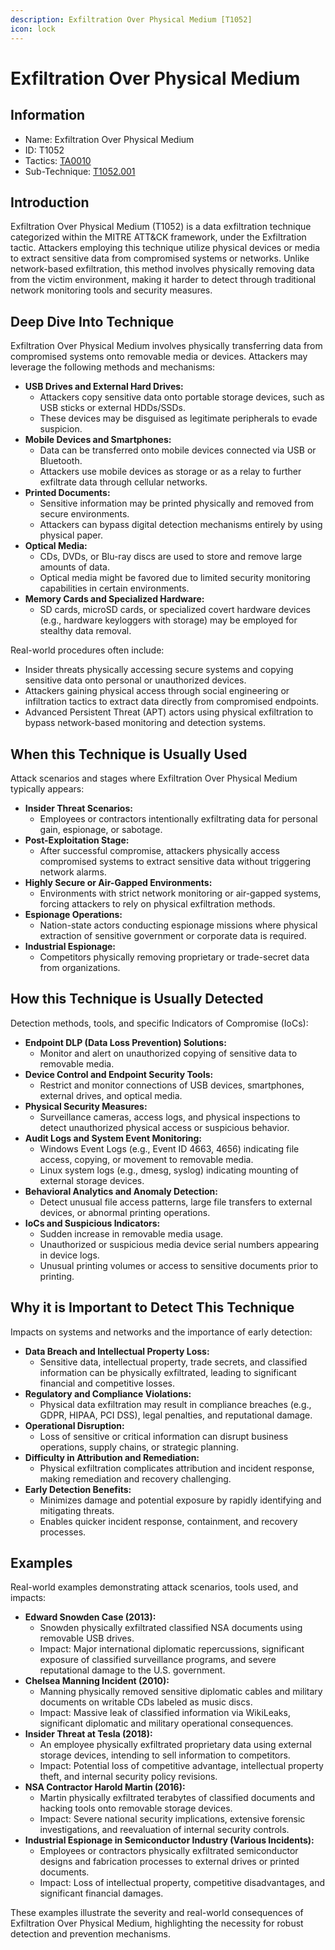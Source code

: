 ```yaml
---
description: Exfiltration Over Physical Medium [T1052]
icon: lock
---
```


# Exfiltration Over Physical Medium

## Information

* Name: Exfiltration Over Physical Medium
* ID: T1052
* Tactics: [TA0010](../)
* Sub-Technique: [T1052.001](t1052.001.md)

## Introduction

Exfiltration Over Physical Medium (T1052) is a data exfiltration technique categorized within the MITRE ATT\&CK framework, under the Exfiltration tactic. Attackers employing this technique utilize physical devices or media to extract sensitive data from compromised systems or networks. Unlike network-based exfiltration, this method involves physically removing data from the victim environment, making it harder to detect through traditional network monitoring tools and security measures.

## Deep Dive Into Technique

Exfiltration Over Physical Medium involves physically transferring data from compromised systems onto removable media or devices. Attackers may leverage the following methods and mechanisms:

* **USB Drives and External Hard Drives:**
  * Attackers copy sensitive data onto portable storage devices, such as USB sticks or external HDDs/SSDs.
  * These devices may be disguised as legitimate peripherals to evade suspicion.
* **Mobile Devices and Smartphones:**
  * Data can be transferred onto mobile devices connected via USB or Bluetooth.
  * Attackers use mobile devices as storage or as a relay to further exfiltrate data through cellular networks.
* **Printed Documents:**
  * Sensitive information may be printed physically and removed from secure environments.
  * Attackers can bypass digital detection mechanisms entirely by using physical paper.
* **Optical Media:**
  * CDs, DVDs, or Blu-ray discs are used to store and remove large amounts of data.
  * Optical media might be favored due to limited security monitoring capabilities in certain environments.
* **Memory Cards and Specialized Hardware:**
  * SD cards, microSD cards, or specialized covert hardware devices (e.g., hardware keyloggers with storage) may be employed for stealthy data removal.

Real-world procedures often include:

* Insider threats physically accessing secure systems and copying sensitive data onto personal or unauthorized devices.
* Attackers gaining physical access through social engineering or infiltration tactics to extract data directly from compromised endpoints.
* Advanced Persistent Threat (APT) actors using physical exfiltration to bypass network-based monitoring and detection systems.

## When this Technique is Usually Used

Attack scenarios and stages where Exfiltration Over Physical Medium typically appears:

* **Insider Threat Scenarios:**
  * Employees or contractors intentionally exfiltrating data for personal gain, espionage, or sabotage.
* **Post-Exploitation Stage:**
  * After successful compromise, attackers physically access compromised systems to extract sensitive data without triggering network alarms.
* **Highly Secure or Air-Gapped Environments:**
  * Environments with strict network monitoring or air-gapped systems, forcing attackers to rely on physical exfiltration methods.
* **Espionage Operations:**
  * Nation-state actors conducting espionage missions where physical extraction of sensitive government or corporate data is required.
* **Industrial Espionage:**
  * Competitors physically removing proprietary or trade-secret data from organizations.

## How this Technique is Usually Detected

Detection methods, tools, and specific Indicators of Compromise (IoCs):

* **Endpoint DLP (Data Loss Prevention) Solutions:**
  * Monitor and alert on unauthorized copying of sensitive data to removable media.
* **Device Control and Endpoint Security Tools:**
  * Restrict and monitor connections of USB devices, smartphones, external drives, and optical media.
* **Physical Security Measures:**
  * Surveillance cameras, access logs, and physical inspections to detect unauthorized physical access or suspicious behavior.
* **Audit Logs and System Event Monitoring:**
  * Windows Event Logs (e.g., Event ID 4663, 4656) indicating file access, copying, or movement to removable media.
  * Linux system logs (e.g., dmesg, syslog) indicating mounting of external storage devices.
* **Behavioral Analytics and Anomaly Detection:**
  * Detect unusual file access patterns, large file transfers to external devices, or abnormal printing operations.
* **IoCs and Suspicious Indicators:**
  * Sudden increase in removable media usage.
  * Unauthorized or suspicious media device serial numbers appearing in device logs.
  * Unusual printing volumes or access to sensitive documents prior to printing.

## Why it is Important to Detect This Technique

Impacts on systems and networks and the importance of early detection:

* **Data Breach and Intellectual Property Loss:**
  * Sensitive data, intellectual property, trade secrets, and classified information can be physically exfiltrated, leading to significant financial and competitive losses.
* **Regulatory and Compliance Violations:**
  * Physical data exfiltration may result in compliance breaches (e.g., GDPR, HIPAA, PCI DSS), legal penalties, and reputational damage.
* **Operational Disruption:**
  * Loss of sensitive or critical information can disrupt business operations, supply chains, or strategic planning.
* **Difficulty in Attribution and Remediation:**
  * Physical exfiltration complicates attribution and incident response, making remediation and recovery challenging.
* **Early Detection Benefits:**
  * Minimizes damage and potential exposure by rapidly identifying and mitigating threats.
  * Enables quicker incident response, containment, and recovery processes.

## Examples

Real-world examples demonstrating attack scenarios, tools used, and impacts:

* **Edward Snowden Case (2013):**
  * Snowden physically exfiltrated classified NSA documents using removable USB drives.
  * Impact: Major international diplomatic repercussions, significant exposure of classified surveillance programs, and severe reputational damage to the U.S. government.
* **Chelsea Manning Incident (2010):**
  * Manning physically removed sensitive diplomatic cables and military documents on writable CDs labeled as music discs.
  * Impact: Massive leak of classified information via WikiLeaks, significant diplomatic and military operational consequences.
* **Insider Threat at Tesla (2018):**
  * An employee physically exfiltrated proprietary data using external storage devices, intending to sell information to competitors.
  * Impact: Potential loss of competitive advantage, intellectual property theft, and internal security policy revisions.
* **NSA Contractor Harold Martin (2016):**
  * Martin physically exfiltrated terabytes of classified documents and hacking tools onto removable storage devices.
  * Impact: Severe national security implications, extensive forensic investigations, and reevaluation of internal security controls.
* **Industrial Espionage in Semiconductor Industry (Various Incidents):**
  * Employees or contractors physically exfiltrated semiconductor designs and fabrication processes to external drives or printed documents.
  * Impact: Loss of intellectual property, competitive disadvantages, and significant financial damages.

These examples illustrate the severity and real-world consequences of Exfiltration Over Physical Medium, highlighting the necessity for robust detection and prevention mechanisms.
